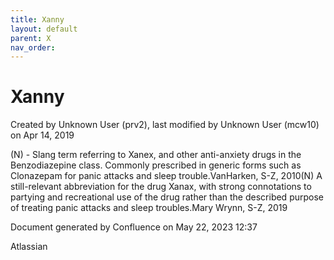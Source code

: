 ```yaml
---
title: Xanny
layout: default
parent: X
nav_order:
---
```


# Xanny

Created by  Unknown User (prv2), last modified by  Unknown User (mcw10) on Apr 14, 2019

(N) - Slang term referring to Xanex, and other anti-anxiety drugs in the Benzodiazepine class. Commonly prescribed in generic forms such as Clonazepam for panic attacks and sleep trouble.VanHarken, S-Z, 2010(N) A still-relevant abbreviation for the drug Xanax, with strong connotations to partying and recreational use of the drug rather than the described purpose of treating panic attacks and sleep troubles.Mary Wrynn, S-Z, 2019

Document generated by Confluence on May 22, 2023 12:37

Atlassian
